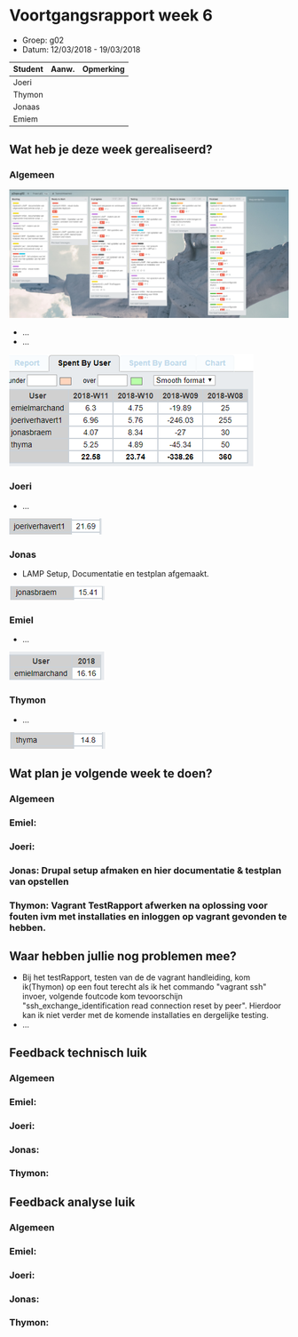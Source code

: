 # Voortgangsrapport week 6

* Groep: g02
* Datum: 12/03/2018 - 19/03/2018

| Student  | Aanw. | Opmerking |
| :---     | :---  | :---      |
| Joeri    |       |           |
| Thymon   |       |           |
| Jonaas   |       |           |
| Emiem    |       |           |

## Wat heb je deze week gerealiseerd?

### Algemeen

![Afbeelding huidige toestand Kanban-bord(en) invoegen](img/Week6/Trellobord.PNG)

* ...
* ...

![Afbeelding teamoverzicht tijdregistratie onderverdeeld per deelopdracht](img/Week6/Overzicht_uren.PNG)

### Joeri

* ...

![Afbeelding individueel rapport tijdregistratie](img/Week6/Uren_Joeri_week6.PNG)

### Jonas

* LAMP Setup, Documentatie en testplan afgemaakt.

![Afbeelding individueel rapport tijdregistratie](img/Week6/Uren_Jonas_week6.PNG)

### Emiel

* ...

![Afbeelding individueel rapport tijdregistratie](img/Week6/Uren_Emiel_week6.PNG)

### Thymon

* ...

![Afbeelding individueel rapport tijdregistratie](img/Week6/Uren_Thymon_week6.PNG)

## Wat plan je volgende week te doen?

### Algemeen
### Emiel: 
### Joeri: 
### Jonas: Drupal setup afmaken en hier documentatie & testplan van opstellen
### Thymon: Vagrant TestRapport afwerken na oplossing voor fouten ivm met installaties en inloggen op vagrant gevonden te hebben.

## Waar hebben jullie nog problemen mee?

* Bij het testRapport, testen van de de vagrant handleiding, kom ik(Thymon) op een fout terecht als ik het commando "vagrant ssh"
  invoer, volgende foutcode kom tevoorschijn "ssh_exchange_identification read connection reset by peer". Hierdoor kan ik niet verder     met de komende installaties en dergelijke testing.
* ...

## Feedback technisch luik

### Algemeen

### Emiel: 
### Joeri: 
### Jonas: 
### Thymon: 

## Feedback analyse luik

### Algemeen

### Emiel:  
### Joeri: 
### Jonas: 
### Thymon: 

